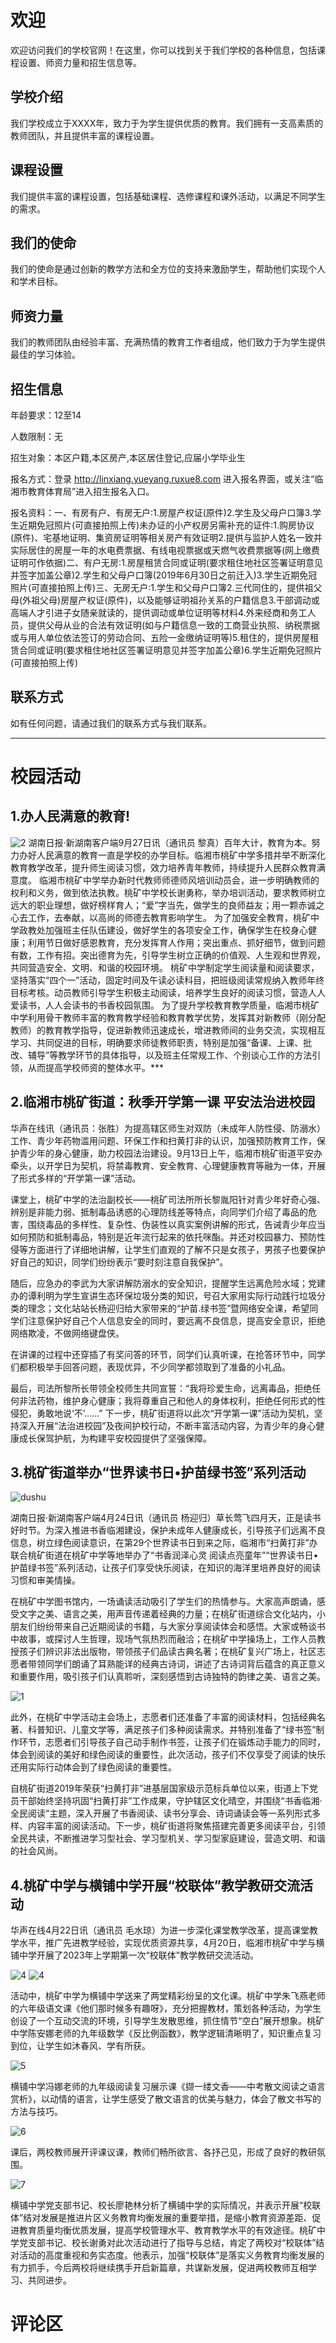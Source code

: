 # 欢迎

欢迎访问我们的学校官网！在这里，你可以找到关于我们学校的各种信息，包括课程设置、师资力量和招生信息等。

## 学校介绍

我们学校成立于XXXX年，致力于为学生提供优质的教育。我们拥有一支高素质的教师团队，并且提供丰富的课程设置。

## 课程设置

我们提供丰富的课程设置，包括基础课程、选修课程和课外活动，以满足不同学生的需求。     

## 我们的使命

我们的使命是通过创新的教学方法和全方位的支持来激励学生，帮助他们实现个人和学术目标。

## 师资力量

我们的教师团队由经验丰富、充满热情的教育工作者组成，他们致力于为学生提供最佳的学习体验。         

## 招生信息

年龄要求：12至14

人数限制：无

招生对象：本区户籍,本区房产,本区居住登记,应届小学毕业生

报名方式：登录 http://linxiang.yueyang.ruxue8.com 进入报名界面，或关注“临湘市教育体育局”进入招生报名入口。

报名资料：一、有房有户、有房无户:1.房屋产权证(原件)2.学生及父母户口簿3.学生近期免冠照片(可直接拍照上传)未办证的小产权房另需补充的证件:1.购房协议(原件)、宅基地证明、集资房证明等相关房产有效证明2.提供与监护人姓名一致并实际居住的房屋一年的水电费票据、有线电视票据或天燃气收费票据等(网上缴费证明可作依据)二、有户无房:1.房屋租赁合同或证明(要求租住地社区签署证明意见并签字加盖公章)2.学生和父母户口簿(2019年6月30日之前迁入)3.学生近期免冠照片(可直接拍照上传)三、无房无户:1.学生和父母户口簿2.三代同住的，提供祖父母(外祖父母)房屋产权证(原件)，以及能够证明祖孙关系的户籍信息3.干部调动或高端人才引进子女随亲就读的，提供调动或单位证明等材料4.外来经商和务工人员，提供父母从业的合法有效证明(如与户籍信息一致的工商营业执照、纳税票据或与用人单位依法签订的劳动合同、五险一金缴纳证明等)5.租住的，提供房屋租赁合同或证明(要求租住地社区签署证明意见并签字加盖公章)6.学生近期免冠照片(可直接拍照上传)

## 联系方式

如有任何问题，请通过我们的联系方式与我们联系。


____________________________________________________________________________________________________________________
# 校园活动
## 1.办人民满意的教育!
![2](https://news-vod.voc.com.cn/9/2023/09/27/13938714f5a3584ebf74d72042eda5d77fbd07c31695808845034.jpg)
湖南日报·新湖南客户端9月27日讯（通讯员 黎真）百年大计，教育为本。努力办好人民满意的教育一直是学校的办学目标。临湘市桃矿中学多措并举不断深化教育教学改革，提升师生阅读习惯，效力培养青年教师，持续提升人民群众教育满意度。
临湘市桃矿中学举办新时代教师师德师风培训动员会，进一步明确教师的权利和义务，做到依法执教。桃矿中学校长谢勇称，举办培训活动，要求教师树立远大的职业理想，做好榜样育人；“爱”字当先，做学生的良师益友；用一颗赤诚之心去工作，去奉献，以高尚的师德去教育影响学生。
为了加强安全教育，桃矿中学政教处加强班主任队伍建设，做好学生的各项安全工作，确保学生在校身心健康；利用节日做好感恩教育，充分发挥育人作用；突出重点、抓好细节，做到问题有数，工作有招。突出德育为先，引导学生树立正确的价值观、人生观和世界观，共同营造安全、文明、和谐的校园环境。
桃矿中学制定学生阅读量和阅读要求，坚持落实“四个一”活动，固定时间及午读必读科目，把班级阅读常规纳入教师年终目标考核。动员教师引导学生积极主动阅读，培养学生良好的阅读习惯，营造人人爱读书，人人会读书的书香校园氛围。
为了提升学校教育教学质量，临湘市桃矿中学利用骨干教师丰富的教育教学经验和教育教学优势，发挥其对新教师（刚分配教师）的教育教学指导，促进新教师迅速成长，增进教师间的业务交流，实现相互学习、共同促进的目标，明确要求师徒教师职责，特别是加强“备课、上课、批改、辅导”等教学环节的具体指导，以及班主任常规工作、个别谈心工作的方法引领，从而提高学校师资的整体水平。</font>***

## 2.临湘市桃矿街道：秋季开学第一课 平安法治进校园

华声在线讯（通讯员：张胜）为提高辖区师生对双防（未成年人防性侵、防溺水）工作、青少年药物滥用问题、环保工作和扫黄打非的认识，加强预防教育工作，保护青少年的身心健康，助力校园法治建设。9月13日上午，临湘市桃矿街道平安办牵头，以开学日为契机，将禁毒教育、安全教育、心理健康教育等融为一体，开展了形式多样的“开学第一课”活动。

课堂上，桃矿中学的法治副校长——桃矿司法所所长黎胤阳针对青少年好奇心强、辨别是非能力弱、抵制毒品诱惑的心理防线差等特点，向同学们介绍了毒品的危害，围绕毒品的多样性、复杂性、伪装性以真实案例讲解的形式，告诫青少年应当如何预防和抵制毒品，特别是近年流行起来的依托咪酯。并还对校园暴力、预防性侵等方面进行了详细地讲解，让学生们直观的了解不只是女孩子，男孩子也要保护好自己的知识，同学们纷纷表示“要时刻注意自我保护”。

随后，应急办的李武为大家讲解防溺水的安全知识，提醒学生远离危险水域；党建办的谭利明为学生宣讲生态环保垃圾分类的知识，号召大家用实际行动践行垃圾分类的理念；文化站站长杨迎归给大家带来的“护苗.绿书签”暨网络安全课，希望同学们注意保护好自己个人信息安全的同时，要远离不良信息，提高安全意识，拒绝网络欺凌，不做网络键盘侠。

在讲课的过程中还穿插了有奖问答的环节，同学们认真听课，在抢答环节中，同学们都积极举手回答问题，表现优异，不少同学都领取到了准备的小礼品。

最后，司法所黎所长带领全校师生共同宣誓：“我将珍爱生命，远离毒品，拒绝任何非法药物，维护身心健康；我将尊重自己和他人的身体权利，拒绝任何形式的性侵犯，勇敢地说‘不’……”
下一步，桃矿街道将以此次“开学第一课”活动为契机，坚持深入开展“法治进校园”及夜间护校行动，不断丰富活动内容，为青少年的身心健康成长保驾护航，为构建平安校园提供了坚强保障。

## 3.桃矿街道举办“世界读书日•护苗绿书签”系列活动

![dushu](https://news-vod.voc.com.cn/9/2024/04/24/3b59eac6eeb9c88b0e8d63e845942eb435f6946a1713944237461.jpg)

湖南日报·新湖南客户端4月24日讯（通讯员 杨迎归）草长莺飞四月天，正是读书好时节。为深入推进书香临湘建设，保护未成年人健康成长，引导孩子们远离不良信息，树立绿色阅读意识，在第29个世界读书日到来之际，临湘市“扫黄打非”办联合桃矿街道在桃矿中学等地举办了“书香润泽心灵 阅读点亮童年”“世界读书日•护苗绿书签”系列活动，让孩子们享受快乐阅读，在知识的海洋里培养良好的阅读习惯和审美情操。

在桃矿中学图书馆内，一场诵读活动吸引了学生们的热情参与。大家高声朗诵，感受文字之美、语言之美，用声音传递着经典的力量；在桃矿街道综合文化站内，小朋友们纷纷带来自己近期阅读的书籍，与大家分享阅读体会和感悟。大家或畅谈书中故事，或探讨人生哲理，现场气氛热烈而融洽；在桃矿中学操场上，工作人员教授孩子们辨识非法出版物，带领孩子们品读古典名著；在桃矿复兴广场上，社区志愿者带领同学们朗诵了耳熟能详的经典古诗词，讲述了古诗词背后蕴含的真正意义和重要作用，吸引孩子们认真聆听，深刻感悟到古诗独特的韵律之美、语言之美。

![1](https://news-vod.voc.com.cn/9/2024/04/24/e3dd2016a56d4cc1dcbfe71b6976dfb8f4f6619b1713944251735.jpg)

此外，在桃矿中学活动主会场上，志愿者们还准备了丰富的阅读材料，包括经典名著、科普知识、儿童文学等，满足孩子们多种阅读需求。并特别准备了“绿书签”制作环节，志愿者们引导孩子自己动手制作书签，让孩子们在锻炼动手能力的同时，体会到阅读的美好和绿色阅读的重要性，此次活动，孩子们不仅享受了阅读的快乐还用实际行动体会到了绿色阅读的重要性。

自桃矿街道2019年荣获“扫黄打非”进基层国家级示范标兵单位以来，街道上下党员干部始终坚持巩固“扫黄打非”工作成果，守护辖区文化晴空，并围绕“书香临湘·全民阅读”主题，深入开展了书香阅读、读书分享会、诗词诵读会等一系列形式多样、内容丰富的阅读活动。下一步，桃矿街道将聚焦搭建完善更多阅读平台，引领全民共读，不断推进学习型社会、学习型机关、学习型家庭建设，营造文明、和谐的社会风尚。


## 4.桃矿中学与横铺中学开展“校联体”教学教研交流活动

华声在线4月22日讯（通讯员 毛水琼）为进一步深化课堂教学改革，提高课堂教学水平，推广先进教学经验，实现优质资源共享，4月20日，临湘市桃矿中学与横铺中学开展了2023年上学期第一次“校联体”教学教研交流活动。

![4](https://hsjy.voc.com.cn/upload/default/20230422/0e9a2ef368e64134c47e7144601b4ca6.jpg)
![4](https://hsjy.voc.com.cn/upload/default/20230422/7c616816ecda729e8593f195e0c3fbe7.jpg)

活动中，桃矿中学为横铺中学送来了两堂精彩纷呈的文化课。桃矿中学朱飞燕老师的六年级语文课《他们那时候多有趣呀》，充分把握教材，策划各种活动，为学生创设了一个互动交流的环境，引导学生发散思维，抓住情节“空白”展开想象。桃矿中学陈安娜老师的九年级数学《反比例函数》，教学逻辑清晰明了，知识重点复习到位，让学生如沐春风、学有所获。

![5](https://hsjy.voc.com.cn/upload/default/20230422/ec886af0f756a79b7de1975203163bf8.jpg)

横铺中学冯娜老师的九年级阅读复习展示课《撷一缕文香——中考散文阅读之语言赏析》，以动情的语言，让学生感受了散文语言的优美与魅力，体会了散文书写的方法与技巧。

![6](https://hsjy.voc.com.cn/upload/default/20230422/a3ee60ace0cae92e80df5c2d0235a749.jpg)

课后，两校教师展开评课议课，教师们畅所欲言、各抒己见，形成了良好的教研氛围。

![7](https://hsjy.voc.com.cn/upload/default/20230422/7ba459aa64caf9c293c64d47eec988d1.jpg)

横铺中学党支部书记、校长廖艳林分析了横铺中学的实际情况，并表示开展“校联体”结对发展是推进片区义务教育均衡发展的重要举措，是缩小教育资源差距、促进教育质量均衡优质发展，提高学校管理水平、教育教学水平的有效途径。桃矿中学党支部书记、校长谢勇对此次活动进行了指导与总结，肯定了两校对“校联体”结对活动的高度重视和务实态度。他表示，加强“校联体”是落实义务教育均衡发展的有力抓手，今后两校将继续携手开启新篇章，共谋新发展，促进两校教师互相学习、共同进步。

# 评论区









